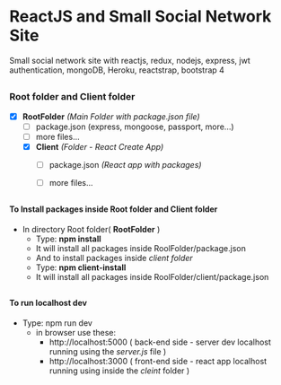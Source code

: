 # ReactJS and Small Social Network Site
Small social network site with reactjs, redux, nodejs, express, jwt authentication, mongoDB, Heroku, reactstrap, bootstrap 4

##

### Root folder and Client folder
- [x] **RootFolder** _(Main Folder with package.json file)_
  - [ ] package.json (express, mongoose, passport, more...)
  - [ ] more files...
  - [x] **Client** _(Folder - React Create App)_
    - [ ] package.json _(React app with packages)_
    - [ ] more files...


##

#### To Install packages inside Root folder and Client folder 
    
- In directory Root folder( **RootFolder** ) 
  - Type: **npm install**
  - It will install all packages inside RoolFolder/package.json
  - And to install packages inside _client folder_
  - Type: **npm client-install**
  - It will install all packages inside RoolFolder/client/package.json
      
   
   
##


#### To run localhost dev
- Type: npm run dev
  - in browser use these:
    - http://localhost:5000 ( back-end side - server dev localhost running using the _server.js_ file )
    - http://localhost:3000  ( front-end side - react app localhost running using inside the _cleint_ folder )
